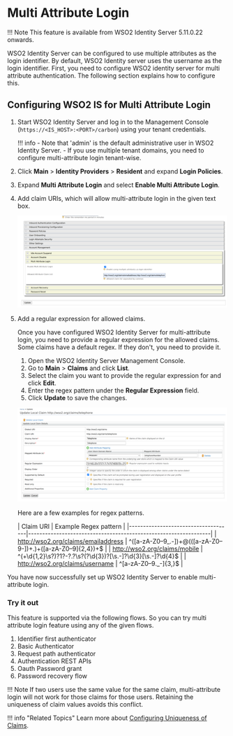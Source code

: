 # Multi Attribute Login

!!! Note
      This feature is available from WSO2 Identity Server 5.11.0.22 onwards.

WSO2 Identity Server can be configured to use multiple attributes as the login identifier.
By default, WSO2 Identity server uses the username as the login identifier.  First, you need to
configure WSO2 identity server for multi attribute authentication. The following section explains
how to configure this.

## Configuring WSO2 IS for Multi Attribute Login


1. Start WSO2 Identity Server and log in to the Management Console (`https://<IS_HOST>:<PORT>/carbon`) using your tenant credentials.

    !!! info
         - Note that 'admin' is the default administrative user in WSO2 Identity Server.
         - If you use multiple tenant domains, you need to configure multi-attribute login tenant-wise.

2.  Click **Main** > **Identity Providers** > **Resident** and expand **Login Policies**.

3.  Expand **Multi Attribute Login** and select **Enable Multi Attribute Login**.

4.  Add claim URIs, which will allow multi-attribute login in the given text box.


      ![adding-claims-for-multi-attribute-login](../assets/img/learn/multi-attribute-login/adding-claims-for-multi-attribute-login.png)

5. Add a regular expression for allowed claims.

   Once you have configured WSO2 Identity Server for multi-attribute login, you need to provide a regular expression
   for the allowed claims.
   Some claims have a default regex. If they don't, you need to provide it.

   1.  Open the WSO2 Identity Server Management Console.
   2.  Go to **Main** >  **Claims** and click **List**.
   3.  Select the claim you want to provide the regular expression for and click **Edit**.
   4.  Enter the regex pattern under the **Regular Expression** field.
   5.  Click **Update** to save the changes.

   ![adding-regex-pattern-to-claims](../assets/img/learn/multi-attribute-login/adding-regex-pattern-to-claim.png)

   Here are a few examples for regex patterns.

   | Claim URI                           | Example Regex pattern    |
       |-------------------------------------|-----------------------------------------------------------------|
   | http://wso2.org/claims/emailaddress | ^([a-zA-Z0–9_\.\-])+\@(([a-zA-Z0–9\-])+\.)+([a-zA-Z0–9]{2,4})+$ |
   | http://wso2.org/claims/mobile       | ^(\+\d{1,2}\s?)?1?\-?\.?\s?\(?\d{3}\)?[\s.-]?\d{3}[\s.-]?\d{4}$ |
   | http://wso2.org/claims/username     | ^[a-zA-Z0–9._-]{3,}$                                            |

You have now successfully set up WSO2 Identity Server to enable multi-attribute login.

### Try it out

This feature is supported via the following flows. So you can try multi attribute login feature
using any of the given flows.

1.  Identifier first authenticator
2.  Basic Authenticator
3.  Request path authenticator
4.  Authentication REST APIs
5.  Oauth Password grant
6.  Password recovery flow

!!! Note
      If two users use the same value for the same claim, multi-attribute login
      will not work for those claims for those users. Retaining the uniqueness of claim values avoids this conflict.

!!! info "Related Topics"
      Learn more about [Configuring Uniqueness of Claims](../../learn/configuring-uniqueness-of-claims).
